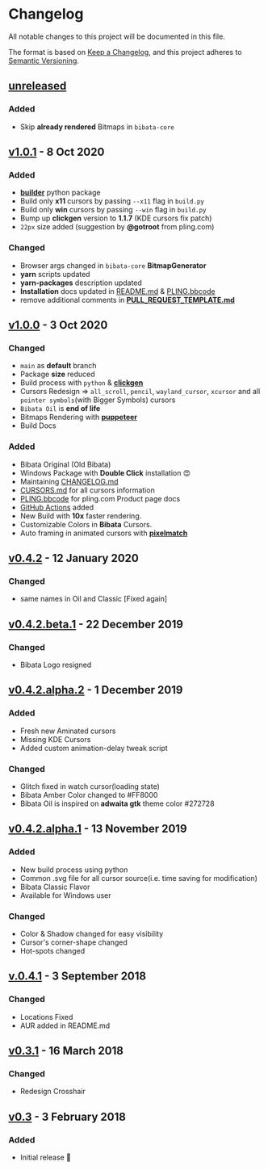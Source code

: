 # Changelog

All notable changes to this project will be documented in this file.

The format is based on [Keep a Changelog](https://keepachangelog.com/en/1.0.0/),
and this project adheres to [Semantic Versioning](https://semver.org/spec/v2.0.0.html).

## [unreleased]

### Added
- Skip **already rendered** Bitmaps in `bibata-core`

## [v1.0.1] - 8 Oct 2020

### Added
- **[builder](./builder/)** python package
- Build only **x11** cursors by passing `--x11` flag in `build.py`
- Build only **win** cursors by passing `--win` flag in `build.py`
- Bump up **clickgen** version to **1.1.7** (KDE cursors fix patch)
- `22px` size added (suggestion by **@gotroot** from pling.com)

### Changed

- Browser args changed in `bibata-core` **BitmapGenerator**
- **yarn** scripts updated
- **yarn-packages** description updated
- **Installation** docs updated in [README.md](./README.md) & [PLING.bbcode](./PLING.bbcode)
- remove additional comments in **[PULL_REQUEST_TEMPLATE.md](https://github.com/ful1e5/Bibata_Cursor/commit/085221352038a199aae99f828d64b2ae91ace493)**

<!-- ### Issues fix -->
<!-- - #76 Wrong implementation resize cursors **[closed]** -->
<!-- - #74 `Pillow` pip requirements checking in installation of **clickgen** -->

## [v1.0.0] - 3 Oct 2020

### Changed

- `main` as **default** branch
- Package **size** reduced
- Build process with `python` & [**clickgen**](https://github.com/ful1e5/clickgen)
- Cursors Redesign => `all_scroll`, `pencil`, `wayland_cursor`, `xcursor` and all `pointer symbols`(with Bigger Symbols) cursors
- `Bibata Oil` is **end of life**
- Bitmaps Rendering with [**puppeteer**](https://github.com/puppeteer/puppeteer)
- Build Docs

### Added

- Bibata Original (Old Bibata)
- Windows Package with **Double Click** installation 😍
- Maintaining [CHANGELOG.md](./CHANGELOG.md)
- [CURSORS.md](./CURSORS.md) for all cursors information
- [PLING.bbcode](./PLING.bbcode) for pling.com Product page docs
- [GitHub Actions](https://github.com/ful1e5/Bibata_Cursor/actions) added
- New Build with **10x** faster rendering.
- Customizable Colors in **Bibata** Cursors.
- Auto framing in animated cursors with [**pixelmatch**](https://github.com/mapbox/pixelmatch)

## [v0.4.2] - 12 January 2020

### Changed

- same names in Oil and Classic [Fixed again]

## [v0.4.2.beta.1] - 22 December 2019

### Changed

- Bibata Logo resigned

## [v0.4.2.alpha.2] - 1 December 2019

### Added

- Fresh new Aminated cursors
- Missing KDE Cursors
- Added custom animation-delay tweak script

### Changed

- Glitch fixed in watch cursor(loading state)
- Bibata Amber Color changed to #FF8000
- Bibata Oil is inspired on **adwaita gtk** theme color #272728

## [v0.4.2.alpha.1] - 13 November 2019

### Added

- New build process using python
- Common .svg file for all cursor source(i.e. time saving for modification)
- Bibata Classic Flavor
- Available for Windows user

### Changed

- Color & Shadow changed for easy visibility
- Cursor's corner-shape changed
- Hot-spots changed

## [v.0.4.1] - 3 September 2018

### Changed

- Locations Fixed
- AUR added in README.md

## [v0.3.1] - 16 March 2018

### Changed

- Redesign Crosshair

## [v0.3] - 3 February 2018

### Added

- Initial release 🎊

[unreleased]: https://github.com/ful1e5/Bibata_Cursor/compare/v1.0.1...main
[v1.0.1]: https://github.com/ful1e5/Bibata_Cursor/compare/v1.0.0...v1.0.1
[v1.0.0]: https://github.com/ful1e5/Bibata_Cursor/compare/v0.4.2...v1.0.0
[v0.4.2]: https://github.com/ful1e5/Bibata_Cursor/compare/v0.4.2.beta.1...v0.4.2
[v0.4.2.beta.1]: https://github.com/ful1e5/Bibata_Cursor/compare/v0.4.2.alpha.2...v0.4.2.beta.1
[v0.4.2.alpha.2]: https://github.com/ful1e5/Bibata_Cursor/compare/v0.4.2.alpha.1...v0.4.2.alpha.2
[v0.4.2.alpha.1]: https://github.com/ful1e5/Bibata_Cursor/compare/v0.4.1...v0.4.2.alpha.1
[v.0.4.1]: https://github.com/ful1e5/Bibata_Cursor/compare/v0.3.1...v0.4.1
[v0.3.1]: https://github.com/ful1e5/Bibata_Cursor/compare/v0.3...v0.3.1
[v0.3]: https://github.com/ful1e5/Bibata_Cursor/tree/v0.3

